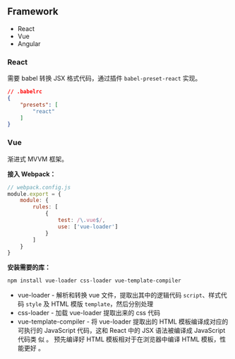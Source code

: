## Framework

* React
* Vue
* Angular

### React

需要 babel 转换 JSX 格式代码，通过插件 `babel-preset-react` 实现。

```json
// .babelrc
{
    "presets": [
        "react"
    ]
}
```

### Vue

渐进式 MVVM 框架。

**接入 Webpack：**

```js
// webpack.config.js
module.export = {
    module: {
        rules: [
            {
                test: /\.vue$/,
                use: ['vue-loader']
            }
        ]
    }
}
```

**安装需要的库：**

```bash
npm install vue-loader css-loader vue-template-compiler
```

* vue-loader - 解析和转换 vue 文件，提取出其中的逻辑代码 `script`、样式代码 `style` 及 HTML 模版 `template`，然后分别处理
* css-loader - 加载 vue-loader 提取出来的 css 代码
* vue-template-compiler - 将 vue-loader 提取出的 HTML 模板编译成对应的可执行的 JavaScript 代码，这和  React 中的 JSX 语法被编译成 JavaScript 代码类 似 。 预先编译好 HTML 模板相对于在浏览器中编译 HTML 模板，性能更好 。 